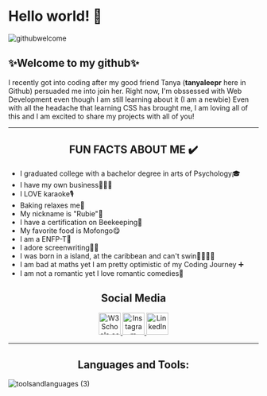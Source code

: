 <h1> Hello world! 👋 </h1>

![githubwelcome](https://user-images.githubusercontent.com/95339945/147789506-196507ff-5e61-4c31-8ce4-e242d7d26e29.gif)

<h2 align="left">✨Welcome to my github✨</h2>

<p> I recently got into coding after my good friend Tanya (<b>tanyaleepr</b> here in Github) persuaded me into join her. Right now, I'm obssessed with Web Development even though I am still learning about it (I am a newbie) Even with all the headache that learning CSS has brought me, I am loving all of this and I am excited to share my projects
with all of you!</p>

<hr>

<h2 align="center"> FUN FACTS ABOUT ME ✔️</h2>

<ul>
  <li>I graduated college with a bachelor degree in arts of Psychology🎓</li>
  <li> I have my own business👩🏽‍💼</li>
  <li>I LOVE karaoke🎙️</li>
  <li>Baking relaxes me🎂 </li>
  <li>My nickname is "Rubie"💎 </li>
  <li>I have a certification on Beekeeping🐝</li>
  <li>My favorite food is Mofongo😋</li>
  <li>I am a ENFP-T💚</li>
  <li>I adore screenwriting✍🏽</li>
  <li>I was born in a island, at the caribbean and can't swin🚫🏊🏽‍♀️ </li>
  <li> I am bad at maths yet I am pretty optimistic of my Coding Journey ➕ </li>
  <li> I am not a romantic yet I love romantic comedies💖</li>
</ul>

<h2 align="center"> Social Media </h2>

<p align="center">

<a href="https://www.twitter.com/gnesismrtz">
<img src="https://img.icons8.com/ios-filled/50/000000/twitter.png" alt="W3Schools.com" width="44" height="44">
</a>

<a href="https://www.instagram.com/rubiemartinez">
<img src="https://img.icons8.com/ios-filled/50/000000/instagram-new" alt="Instagram" width="44" height="44">
</a>

 <a href="https://www.linkedin.com/in/genesisamartinez">
<img src="https://img.icons8.com/glyph-neue/64/000000/linkedin.png" alt="LinkedIn" width="44" height="44">
</a>  
    </p>
<hr>

<h2 align="center">Languages and Tools:</h2>

<p>
  
  

![toolsandlanguages (3)](https://user-images.githubusercontent.com/95339945/147800849-889aa18d-f800-4692-a478-331e20cddf24.png)
  
  
  
  



  </p>
  
